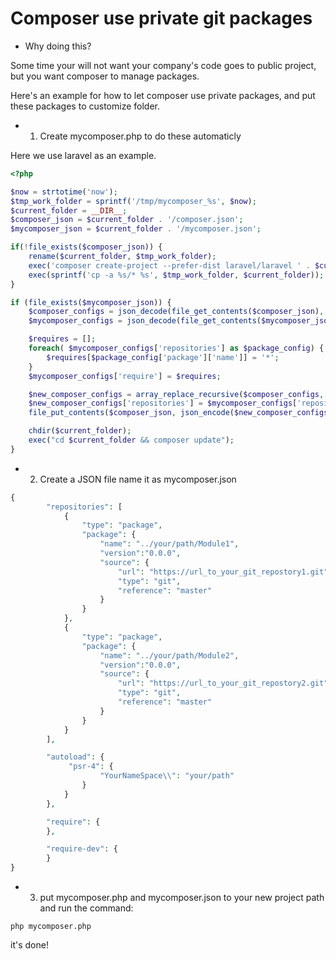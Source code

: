 <!--
Categories = ["Development", "Others"]
Description = "Some time your will not want your company's code goes to public project, but you want composer to manage packages.
Here's an example for how to let composer use private packages, and put these packages to customize folder."
Tags = ["Development", "Composer"]
date = "2016-11-25T21:47:31-08:00"
menu = "main"
title = "Composer use private git packages"
-->

# Composer use private git packages

* Why doing this?

Some time your will not want your company's code goes to public project, but you want composer to manage packages.

Here's an example for how to let composer use private packages, and put these packages to customize folder.

* 1. Create mycomposer.php to do these automaticly

Here we use laravel as an example.

```php
<?php

$now = strtotime('now');
$tmp_work_folder = sprintf('/tmp/mycomposer_%s', $now);
$current_folder = __DIR__;
$composer_json = $current_folder . '/composer.json';
$mycomposer_json = $current_folder . '/mycomposer.json';

if(!file_exists($composer_json)) {
    rename($current_folder, $tmp_work_folder);
    exec('composer create-project --prefer-dist laravel/laravel ' . $current_folder);
    exec(sprintf('cp -a %s/* %s', $tmp_work_folder, $current_folder));
}

if (file_exists($mycomposer_json)) {
    $composer_configs = json_decode(file_get_contents($composer_json), true);
    $mycomposer_configs = json_decode(file_get_contents($mycomposer_json), true);

    $requires = [];
    foreach( $mycomposer_configs['repositories'] as $package_config) {
        $requires[$package_config['package']['name']] = '*';
    }
    $mycomposer_configs['require'] = $requires;

    $new_composer_configs = array_replace_recursive($composer_configs, $mycomposer_configs);
    $new_composer_configs['repositories'] = $mycomposer_configs['repositories'];
    file_put_contents($composer_json, json_encode($new_composer_configs, JSON_PRETTY_PRINT));

    chdir($current_folder);
    exec("cd $current_folder && composer update");
}
```

* 2. Create a JSON file name it as mycomposer.json

```php
{
        "repositories": [
            {
                "type": "package",
                "package": {
                    "name": "../your/path/Module1",
                    "version":"0.0.0",
                    "source": {
                        "url": "https://url_to_your_git_repostory1.git",
                        "type": "git",
                        "reference": "master"
                    }
                }
            },
            {
                "type": "package",
                "package": {
                    "name": "../your/path/Module2",
                    "version":"0.0.0",
                    "source": {
                        "url": "https://url_to_your_git_repostory2.git",
                        "type": "git",
                        "reference": "master"
                    }
                }
            }
        ],

        "autoload": {
             "psr-4": {
                    "YourNameSpace\\": "your/path"
                }
            }
        },

        "require": {
        },

        "require-dev": {
        }
}
```
* 3. put mycomposer.php and mycomposer.json to your new project path and run the command:

```shell
php mycomposer.php
```

it's done!
